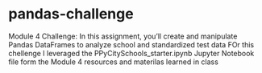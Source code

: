 # pandas-challenge
Module 4 Challenge: In this assignment, you’ll create and manipulate Pandas DataFrames to analyze school and standardized test data
FOr this chellenge I leveraged the PPyCitySchools_starter.ipynb Jupyter Notebook file form the Module 4 resources and materilas learned in class
